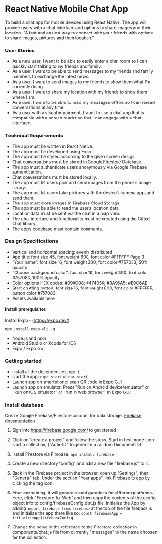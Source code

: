 
# React Native Mobile Chat App

To build a chat app for mobile devices using React Native. The app will
provide users with a chat interface and options to share images and their
location.
"A fast and easiest way to connect with your friends with options to share images, pictures and their location."

### User Stories

* As a new user, I want to be able to easily enter a chat room so I can quickly start talking to my
friends and family.
* As a user, I want to be able to send messages to my friends and family members to exchange
the latest news.
* As a user, I want to send images to my friends to show them what I’m currently doing.
* As a user, I want to share my location with my friends to show them where I am.
* As a user, I want to be able to read my messages offline so I can reread conversations at any
time.
* As a user with a visual impairment, I want to use a chat app that is compatible with a screen
reader so that I can engage with a chat interface.


### Technical Requirements

* The app must be written in React Native.
* The app must be developed using Expo.
* The app must be styled according to the given screen design.
* Chat conversations must be stored in Google Firestore Database.
* The app must authenticate users anonymously via Google Firebase authentication.
* Chat conversations must be stored locally.
* The app must let users pick and send images from the phone’s image library.
* The app must let users take pictures with the device’s camera app, and send them.
* The app must store images in Firebase Cloud Storage.
* The app must be able to read the user’s location data.
* Location data must be sent via the chat in a map view.
* The chat interface and functionality must be created using the Gifted Chat library.
* The app’s codebase must contain comments.

### Design Specifications

* Vertical and horizontal spacing: evenly distributed
* App title: font size 45, font weight 600, font color #FFFFFF
Page 3
* “Your name”: font size 16, font weight 300, font color #757083, 50% opacity
* “Choose background color”: font size 16, font weight 300, font color #757083, 100% opacity
* Color options HEX codes: #090C08; #474056; #8A95A5; #B9C6AE
* Start chatting button: font size 16, font weight 600, font color #FFFFFF, button color #757083
* Assets available here


#### Install prerequisites

Install Expo - (https://expo.dev/): 
```
npm install expo-cli -g
```

 * Node.js and npm
 * Android Studio or Xcode for iOS
 * Expo / Expo Go

### Getting started

* install all the dependencies: ```npm i```
* start the app: ```expo start``` or ```npm start```
* Launch app on smartphone: scan QR code in Expo GUI
* Launch app on emulator: Press "Run on Android device/emulator" or "Run on iOS emulator" or "run in    web browser" in Expo GUI

### Install database

Create Google Firebase/Firestore account for data storage.
[Firebase documentation](https://firebase.google.com/docs/web/setup)

1. Sign into https://firebase.google.com/ to get started

2. Click on "create a project" and follow the steps. Start in test mode then start a collection, ("Auto-ID" to generate a random Document ID).

3. Install Firestore via Firebase: ```npm install firebase```

4. Create a new directory "config" and add a new file "firebase.js" to it. 

5. Back in the Firebase project in the browser, open up "Settings", then "General" tab. Under the section "Your apps", link Firebase to app by clicking the tag icon.

6. After connecting, it will generate configurations for different platforms. Here, click "Firestore for Web" and then copy the contents of the config object info to config/firebaseConfig.dist.js file. Initialize the App by adding ```import firebase from firebase``` at the top of the file firebase.js and initialize the app there like so: ```const firebaseApp = initializeApp(firebaseConfig)```

7. Change the name in the reference to the Firestore collection in components/chat.js file from currently "messages" to the name choosen for the collection.